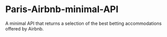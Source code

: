 # Paris-Airbnb-minimal-API
A minimal API that returns a selection of the best betting accommodations offered by Airbnb.
